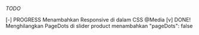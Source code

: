 _TODO_

[-] PROGRESS Menambahkan Responsive di dalam CSS @Media
[v] DONE! Menghilangkan PageDots di slider product menambahkan "pageDots": false

